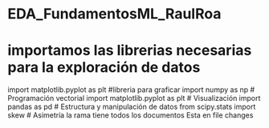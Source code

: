 # EDA_FundamentosML_RaulRoa
# importamos las librerias necesarias para la exploración de datos
import matplotlib.pyplot as plt #libreria para graficar
import numpy as np # Programación vectorial
import matplotlib.pyplot as plt # Visualización
import pandas as pd # Estructura y manipulación de datos
from scipy.stats import skew # Asimetría
la rama tiene todos los documentos
Esta en file changes
